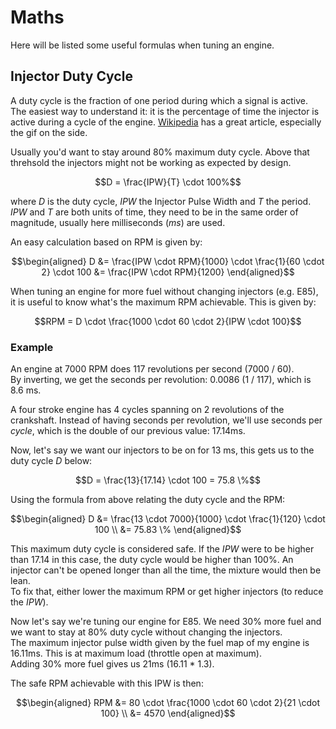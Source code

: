 # Maths

Here will be listed some useful formulas when tuning an engine.

## Injector Duty Cycle

A duty cycle is the fraction of one period during which a signal is active.
The easiest way to understand it: it is the percentage of time the injector is
active during a cycle of the engine.
[Wikipedia](https://en.wikipedia.org/wiki/Duty_cycle) has a great article,
especially the gif on the side.  

Usually you'd want to stay around 80% maximum duty cycle. Above that threhsold
the injectors might not be working as expected by design.

$$D = \frac{IPW}{T} \cdot 100%$$

where $D$ is the duty cycle, $IPW$ the Injector Pulse Width and $T$ the period.
$IPW$ and $T$ are both units of time, they need to be in the same order of
magnitude, usually here milliseconds ($ms$) are used.

An easy calculation based on RPM is given by:

$$\begin{aligned}
D &= \frac{IPW \cdot RPM}{1000} \cdot \frac{1}{60 \cdot 2} \cdot 100
  &= \frac{IPW \cdot RPM}{1200}
\end{aligned}$$

When tuning an engine for more fuel without changing injectors (e.g. E85), it is
useful to know what's the maximum RPM achievable. This is given by:

$$RPM = D \cdot \frac{1000 \cdot 60 \cdot 2}{IPW \cdot 100}$$


### Example 

An engine at 7000 RPM does 117 revolutions per second (7000 / 60).  
By inverting, we get the seconds per revolution: 0.0086 (1 / 117), which is
8.6 ms.

A four stroke engine has 4 cycles spanning on 2 revolutions of the crankshaft.
Instead of having seconds per revolution, we'll use seconds per _cycle_, which
is the double of our previous value: 17.14ms.

Now, let's say we want our injectors to be on for 13 ms, this gets us to the
duty cycle $D$ below:

$$D = \frac{13}{17.14} \cdot 100 = 75.8 \%$$

Using the formula from above relating the duty cycle and the RPM:

$$\begin{aligned}
  D &= \frac{13 \cdot 7000}{1000} \cdot \frac{1}{120} \cdot 100 \\
    &= 75.83 \%
\end{aligned}$$

This maximum duty cycle is considered safe. If the $IPW$ were to be higher than
$17.14$ in this case, the duty cycle would be higher than 100%. An injector
can't be opened longer than all the time, the mixture would then be lean.  
To fix that, either lower the maximum RPM or get higher injectors (to reduce
the $IPW$).

Now let's say we're tuning our engine for E85. We need 30% more fuel and we
want to stay at 80% duty cycle without changing the injectors.  
The maximum injector pulse width given by the fuel map of my engine is 16.11ms.
This is at maximum load (throttle open at maximum).  
Adding 30% more fuel gives us 21ms (16.11 * 1.3).

The safe RPM achievable with this IPW is then:

$$\begin{aligned}
RPM &= 80 \cdot \frac{1000 \cdot 60 \cdot 2}{21 \cdot 100} \\
    &= 4570
\end{aligned}$$
